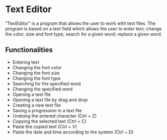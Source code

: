 
# Text Editor

"TextEditor" is a program that allows the user to work with text files. The program is based on a text field which allows the user to enter text; change the color, size and font type; search for a given word; replace a given word.


## Functionalities
- Entering text
- Changing the font color
- Changing the font size
- Changing the font type
- Searching for the specified word
- Changing the specified word
- Opening a text file
- Opening a text file by drag and drop
- Creating a new text file
- Saving a progression in a text file
- Undoing the entered character (Ctrl + Z)
- Copying the selected text (Ctrl + C)
- Paste the copied text (Ctrl + V)
- Paste the date and time according to the system (Ctrl + D)
